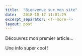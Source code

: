 ```yaml
---
title:  "Bienvenue sur mon site"
date:   2018-10-17 11:01:29
excerpt_separator: <!--more-->
layout: post
---
```

Découvrez mon premier article...
<!--more-->
Une info super cool !